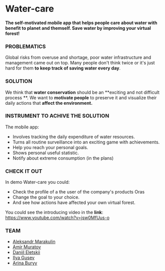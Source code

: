 # Water-care
**The self-motivated mobile app that helps people care about water with benefit to planet and themself.
Save water by improving your virtual forest!**

### PROBLEMATICS
Global risks from overuse and shortage, poor water infrastructure and management came out on top. Many people don't think twice or it's just hard for them **to keep track of saving water every day**.

### SOLUTION
We think that **water conservation** should be an **exciting and not difficult process **.
We want to **motivate people** to preserve it and visualize their daily actions that **affect the environment.**

### INSTRUMENT TO ACHIVE THE SOLUTION
The mobile app:
* Involves tracking the daily expenditure of water resources.
* Turns all routine surveillance into an exciting game with achievements.
* Help you reach your personal goals.
* Shows personal useful statistic.
* Notify about extreme consumption (in the plans)

### CHECK IT OUT
In demo Water-care you could:
* Check the profile of a the user of the company's products Oras
* Change the goal to your choice.
* And see how actions have affected your own virtual forest.

You could see the introducing video in the **link**: https://www.youtube.com/watch?v=jsw0MfUus-o

### TEAM
* [Aleksandr Marakulin](https://github.com/pichkasik)
* [Amir Muratov](https://github.com/deddara)
* [Daniil Eletskii](https://github.com/zkerriga)
* [Ilya Gusev](https://github.com/MinisterAkasha)
* [Arina Buryy](https://github.com/lelsweyr17)
